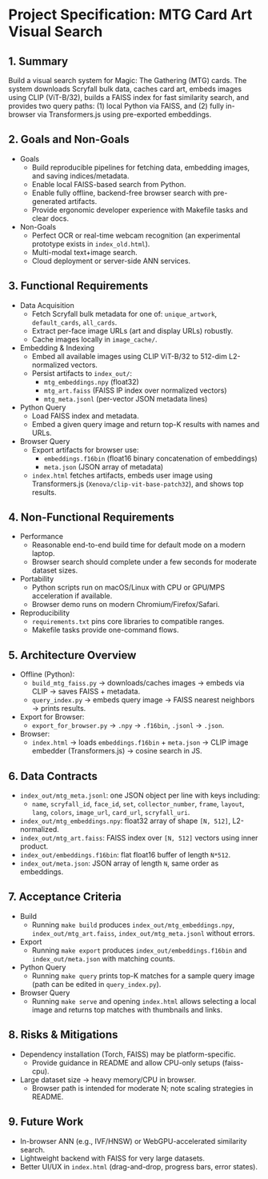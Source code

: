 # Project Specification: MTG Card Art Visual Search

## 1. Summary
Build a visual search system for Magic: The Gathering (MTG) cards. The system downloads Scryfall bulk data, caches card art, embeds images using CLIP (ViT-B/32), builds a FAISS index for fast similarity search, and provides two query paths: (1) local Python via FAISS, and (2) fully in-browser via Transformers.js using pre-exported embeddings.

## 2. Goals and Non-Goals
- Goals
  - Build reproducible pipelines for fetching data, embedding images, and saving indices/metadata.
  - Enable local FAISS-based search from Python.
  - Enable fully offline, backend-free browser search with pre-generated artifacts.
  - Provide ergonomic developer experience with Makefile tasks and clear docs.
- Non-Goals
  - Perfect OCR or real-time webcam recognition (an experimental prototype exists in `index_old.html`).
  - Multi-modal text+image search.
  - Cloud deployment or server-side ANN services.

## 3. Functional Requirements
- Data Acquisition
  - Fetch Scryfall bulk metadata for one of: `unique_artwork`, `default_cards`, `all_cards`.
  - Extract per-face image URLs (art and display URLs) robustly.
  - Cache images locally in `image_cache/`.
- Embedding & Indexing
  - Embed all available images using CLIP ViT-B/32 to 512-dim L2-normalized vectors.
  - Persist artifacts to `index_out/`:
    - `mtg_embeddings.npy` (float32)
    - `mtg_art.faiss` (FAISS IP index over normalized vectors)
    - `mtg_meta.jsonl` (per-vector JSON metadata lines)
- Python Query
  - Load FAISS index and metadata.
  - Embed a given query image and return top-K results with names and URLs.
- Browser Query
  - Export artifacts for browser use:
    - `embeddings.f16bin` (float16 binary concatenation of embeddings)
    - `meta.json` (JSON array of metadata)
  - `index.html` fetches artifacts, embeds user image using Transformers.js (`Xenova/clip-vit-base-patch32`), and shows top results.

## 4. Non-Functional Requirements
- Performance
  - Reasonable end-to-end build time for default mode on a modern laptop.
  - Browser search should complete under a few seconds for moderate dataset sizes.
- Portability
  - Python scripts run on macOS/Linux with CPU or GPU/MPS acceleration if available.
  - Browser demo runs on modern Chromium/Firefox/Safari.
- Reproducibility
  - `requirements.txt` pins core libraries to compatible ranges.
  - Makefile tasks provide one-command flows.

## 5. Architecture Overview
- Offline (Python):
  - `build_mtg_faiss.py` → downloads/caches images → embeds via CLIP → saves FAISS + metadata.
  - `query_index.py` → embeds query image → FAISS nearest neighbors → prints results.
- Export for Browser:
  - `export_for_browser.py` → `.npy` → `.f16bin`, `.jsonl` → `.json`.
- Browser:
  - `index.html` → loads `embeddings.f16bin` + `meta.json` → CLIP image embedder (Transformers.js) → cosine search in JS.

## 6. Data Contracts
- `index_out/mtg_meta.jsonl`: one JSON object per line with keys including:
  - `name`, `scryfall_id`, `face_id`, `set`, `collector_number`, `frame`, `layout`, `lang`, `colors`, `image_url`, `card_url`, `scryfall_uri`.
- `index_out/mtg_embeddings.npy`: float32 array of shape `[N, 512]`, L2-normalized.
- `index_out/mtg_art.faiss`: FAISS index over `[N, 512]` vectors using inner product.
- `index_out/embeddings.f16bin`: flat float16 buffer of length `N*512`.
- `index_out/meta.json`: JSON array of length `N`, same order as embeddings.

## 7. Acceptance Criteria
- Build
  - Running `make build` produces `index_out/mtg_embeddings.npy`, `index_out/mtg_art.faiss`, `index_out/mtg_meta.jsonl` without errors.
- Export
  - Running `make export` produces `index_out/embeddings.f16bin` and `index_out/meta.json` with matching counts.
- Python Query
  - Running `make query` prints top-K matches for a sample query image (path can be edited in `query_index.py`).
- Browser Query
  - Running `make serve` and opening `index.html` allows selecting a local image and returns top matches with thumbnails and links.

## 8. Risks & Mitigations
- Dependency installation (Torch, FAISS) may be platform-specific.
  - Provide guidance in README and allow CPU-only setups (faiss-cpu).
- Large dataset size → heavy memory/CPU in browser.
  - Browser path is intended for moderate N; note scaling strategies in README.

## 9. Future Work
- In-browser ANN (e.g., IVF/HNSW) or WebGPU-accelerated similarity search.
- Lightweight backend with FAISS for very large datasets.
- Better UI/UX in `index.html` (drag-and-drop, progress bars, error states).
